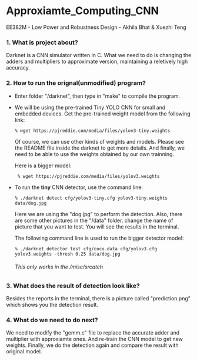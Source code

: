 # Approxiamte_Computing_CNN 

EE382M - Low Power and Robustness Design - Akhila Bhat & Xuezhi Teng

### 1. What is project about?

Darknet is a CNN simulator written in C. What we need to do is changing the adders and multipliers to approximate version, maintaining a reletively high accuracy.

### 2. How to run the orignal(unmodified) program?

* Enter folder "/darknet", then type in "make" to compile the program.
* We will be using the pre-trained Tiny YOLO CNN for small and embedded devices. Get the pre-trained weight model from the following link: 

  `% wget https://pjreddie.com/media/files/yolov3-tiny.weights` 
  
   Of course, we can use other kinds of weights and models. Please see the README file inside the darknet to get more details. And finally, we need to be able to use the weights obtained by our own trainning.
   
   Here is a bigger model:
   
   ` % wget https://pjreddie.com/media/files/yolov3.weights`
   
* To run the **tiny** CNN detector, use the command line: 

  `% ./darknet detect cfg/yolov3-tiny.cfg yolov3-tiny.weights data/dog.jpg`
  
  Here we are using the "dog.jpg" to perform the detection. Also, there are some other pictures in the "/data" folder. change the name of picture that you want to test. You will see the results in the terminal.
  
  The following command line is used to run the bigger detector model:
  
  `% ./darknet detector test cfg/coco.data cfg/yolov3.cfg yolov3.weights -thresh 0.25 data/dog.jpg`
  
  ###### This only works in the /misc/srcatch
  

### 3. What does the result of detection look like?

Besides the reports in the terminal, there is a picture called "prediction.png" which shows you the detection result.

### 4. What do we need to do next?

We need to modify the "gemm.c" file to replace the accurate adder and multiplier with approxiamte ones. And re-train the CNN model to get new weights. Finally, we do the detection again and compare the result with original model.

